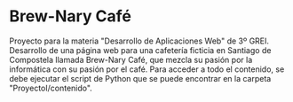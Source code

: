 # Brew-Nary Café

Proyecto para la materia "Desarrollo de Aplicaciones Web" de 3º GREI. Desarrollo de una página web para una cafetería ficticia en Santiago de Compostela llamada Brew-Nary Café, que mezcla su pasión por la informática con su pasión por el café. Para acceder a todo el contenido, se debe ejecutar el script de Python que se puede encontrar en la carpeta "ProyectoI/contenido".